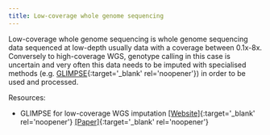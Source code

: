 ```yaml
---
title: Low-coverage whole genome sequencing
---
```


Low-coverage whole genome sequencing is whole genome sequencing data sequenced at low-depth usually data with a coverage between 0.1x-8x. Conversely to high-coverage WGS, genotype calling in this case is uncertain and very often this data needs to be imputed with specialised methods (e.g. [GLIMPSE](https://odelaneau.github.io/GLIMPSE/){:target='_blank' rel='noopener'}) in order to be used and processed.

Resources:
- GLIMPSE for low-coverage WGS imputation [\[Website\]](https://odelaneau.github.io/GLIMPSE/){:target='_blank' rel='noopener'} [\[Paper\]](https://www.nature.com/articles/s41588-020-00756-0){:target='_blank' rel='noopener'} 
